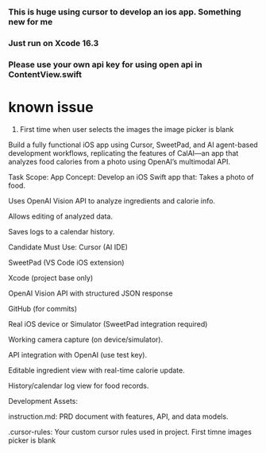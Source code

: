 ### This is huge using cursor to develop an ios app. Something new for me
### Just run on Xcode 16.3
### Please use your own api key for using open api in ContentView.swift
# known issue
1. First time when user selects the images the image picker is blank


Build a fully functional iOS app using Cursor, SweetPad, and AI agent-based development workflows, replicating the features of CalAI—an app that analyzes food calories from a photo using OpenAI’s multimodal API.

Task Scope:
App Concept:
Develop an iOS Swift app that:
Takes a photo of food.


Uses OpenAI Vision API to analyze ingredients and calorie info.


Allows editing of analyzed data.


Saves logs to a calendar history.



Candidate Must Use:
Cursor (AI IDE)


SweetPad (VS Code iOS extension)


Xcode (project base only)


OpenAI Vision API with structured JSON response


GitHub (for commits)


Real iOS device or Simulator (SweetPad integration required)




Working camera capture (on device/simulator).


API integration with OpenAI (use test key).


Editable ingredient view with real-time calorie update.


History/calendar log view for food records.


Development Assets:


instruction.md: PRD document with features, API, and data models.


.cursor-rules: Your custom cursor rules used in project.
First timne images picker is blank


